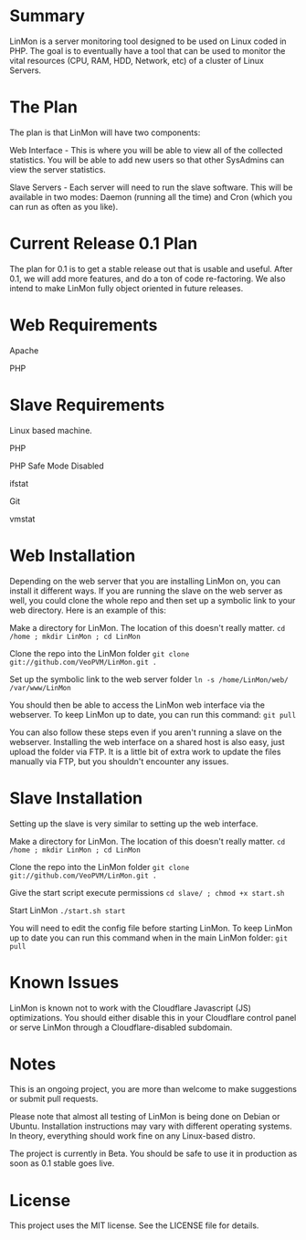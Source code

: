 Summary
======

LinMon is a server monitoring tool designed to be used on Linux coded in PHP.  The goal is to eventually have a tool that can be used to monitor the vital resources (CPU, RAM, HDD, Network, etc) of a cluster of Linux Servers.



The Plan
======

The plan is that LinMon will have two components:

Web Interface - This is where you will be able to view all of the collected statistics.  You will be able to add new users so that other SysAdmins can view the server statistics.

Slave Servers - Each server will need to run the slave software.  This will be available in two modes: Daemon (running all the time) and Cron (which you can run as often as you like).



Current Release 0.1 Plan
======

The plan for 0.1 is to get a stable release out that is usable and useful.  After 0.1, we will add more features, and do a ton of code re-factoring.  We also intend to make LinMon fully object oriented in future releases.



Web Requirements
======

Apache

PHP



Slave Requirements
======

Linux based machine.

PHP

PHP Safe Mode Disabled

ifstat

Git

vmstat



Web Installation
======

Depending on the web server that you are installing LinMon on, you can install it different ways.  If you are running the slave on the web server as well, you could clone the whole repo and then set up a symbolic link to your web directory.  Here is an example of this:

Make a directory for LinMon.  The location of this doesn't really matter.
```cd /home ; mkdir LinMon ; cd LinMon```

Clone the repo into the LinMon folder
```git clone git://github.com/VeoPVM/LinMon.git .```

Set up the symbolic link to the web server folder
```ln -s /home/LinMon/web/ /var/www/LinMon```


You should then be able to access the LinMon web interface via the webserver.
To keep LinMon up to date, you can run this command:
```git pull```


You can also follow these steps even if you aren't running a slave on the webserver.  Installing the web interface on a shared host is also easy, just upload the folder via FTP.  It is a little bit of extra work to update the files manually via FTP, but you shouldn't encounter any issues.




Slave Installation
======

Setting up the slave is very similar to setting up the web interface.

Make a directory for LinMon.  The location of this doesn't really matter.
```cd /home ; mkdir LinMon ; cd LinMon```

Clone the repo into the LinMon folder
```git clone git://github.com/VeoPVM/LinMon.git .```

Give the start script execute permissions
```cd slave/ ; chmod +x start.sh```

Start LinMon
```./start.sh start```


You will need to edit the config file before starting LinMon.  To keep LinMon up to date you can run this command when in the main LinMon folder:
```git pull```



Known Issues
======

LinMon is known not to work with the Cloudflare Javascript (JS) optimizations.  You should either disable this in your Cloudflare control panel or serve LinMon through a Cloudflare-disabled subdomain.



Notes
======

This is an ongoing project, you are more than welcome to make suggestions or submit pull requests.

Please note that almost all testing of LinMon is being done on Debian or Ubuntu.  Installation instructions may vary with different operating systems.  In theory, everything should work fine on any Linux-based distro.

The project is currently in Beta.  You should be safe to use it in production as soon as 0.1 stable goes live.



License
======

This project uses the MIT license.  See the LICENSE file for details.